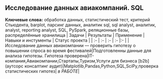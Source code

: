 ## Исследование данных авиакомпаний. SQL
**Ключевые слова:** обработка данных, статистический тест, критерий Стьюдента,
barplot, парсинг данных, аналитик sql, sql analyst, аналитик, analyst, reporting analyst, SQL, PySpark, реляционные базы, распределённые хранилища
| Задачи | Результаты | Применение |Навыки и инстументы | Статус проекта |
| :- | :- | :- | :- |:- |
|Исследование данных авиакомпании — проверить гипотезу о повышении
спроса во время фестивалей|Подготовленны данные для анализа гипотезы. Гипотеза проверена|IT-компания,Авиакомпании,Стартапы,Туризм,Услуги для бизнеса [b2b] (аутсорс консалтинг аудит)|Matplotlib,Pandas,Python,SQL,SciPy,проверка статистических гипотез| *в РАБОТЕ*|
